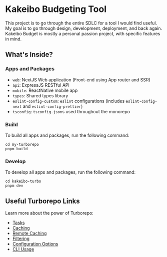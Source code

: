 # Kakeibo Budgeting Tool

This project is to go through the entire SDLC for a tool I would find useful. My goal is to go through design, development, deployment, and back again.
Kakeibo Budget is mostly a personal passion project, with specific features in mind.

## What's Inside?

### Apps and Packages
- `web`: NextJS Web application (Front-end using App router and SSR)
- `api`: ExpressJS RESTful API
- `mobile`: ReactNative mobile app
- `types`: Shared types library
- `eslint-config-custom`: `eslint` configurations (includes `eslint-config-next` and `eslint-config-prettier`)
- `tsconfig`: `tsconfig.json`s used throughout the monorepo

### Build

To build all apps and packages, run the following command:

```
cd my-turborepo
pnpm build
```

### Develop

To develop all apps and packages, run the following command:

```
cd kakeibo-turbo
pnpm dev
```

## Useful Turborepo Links

Learn more about the power of Turborepo:

- [Tasks](https://turbo.build/repo/docs/core-concepts/monorepos/running-tasks)
- [Caching](https://turbo.build/repo/docs/core-concepts/caching)
- [Remote Caching](https://turbo.build/repo/docs/core-concepts/remote-caching)
- [Filtering](https://turbo.build/repo/docs/core-concepts/monorepos/filtering)
- [Configuration Options](https://turbo.build/repo/docs/reference/configuration)
- [CLI Usage](https://turbo.build/repo/docs/reference/command-line-reference)
